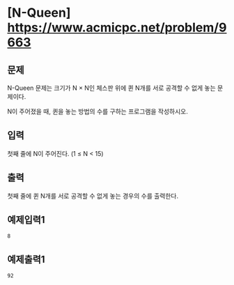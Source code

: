 # [N-Queen] <https://www.acmicpc.net/problem/9663>

## 문제
N-Queen 문제는 크기가 N × N인 체스판 위에 퀸 N개를 서로 공격할 수 없게 놓는 문제이다.

N이 주어졌을 때, 퀸을 놓는 방법의 수를 구하는 프로그램을 작성하시오.

## 입력
첫째 줄에 N이 주어진다. (1 ≤ N < 15)


## 출력
첫째 줄에 퀸 N개를 서로 공격할 수 없게 놓는 경우의 수를 출력한다.


## 예제입력1
```
8
```
## 예제출력1
```
92
```
